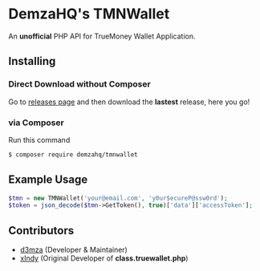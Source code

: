# DemzaHQ's TMNWallet
An **unofficial** PHP API for TrueMoney Wallet Application.
  
  
## Installing  
### **Direct Download without Composer**  
Go to [releases page](https://github.com/DemzaHQ/TMNWallet/releases) and then download the **lastest** release, here you go!  
### **via Composer**  
Run this command  
```bash
$ composer require demzahq/tmnwallet
```
  
## Example Usage
```php
$tmn = new TMNWallet('your@email.com', 'y0ur$ecureP@ssw0rd');
$token = json_decode($tmn->GetToken(), true)['data']['accessToken'];
```
  
## Contributors
- [d3mza](http://github.com/d3mza) (Developer & Maintainer)
- [xIndy](https://github.com/exzajung) (Original Developer of **class.truewallet.php**)
